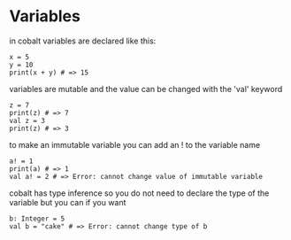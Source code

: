 # Variables
in cobalt variables are declared like this:
```
x = 5
y = 10
print(x + y) # => 15
```
variables are mutable and the value can be changed with the 'val' keyword
```
z = 7
print(z) # => 7
val z = 3
print(z) # => 3
```
to make an immutable variable you can add an ! to the variable name
```
a! = 1
print(a) # => 1
val a! = 2 # => Error: cannot change value of immutable variable
```
cobalt has type inference so you do not need to declare the type of the variable but you can if you want
```
b: Integer = 5
val b = "cake" # => Error: cannot change type of b
```